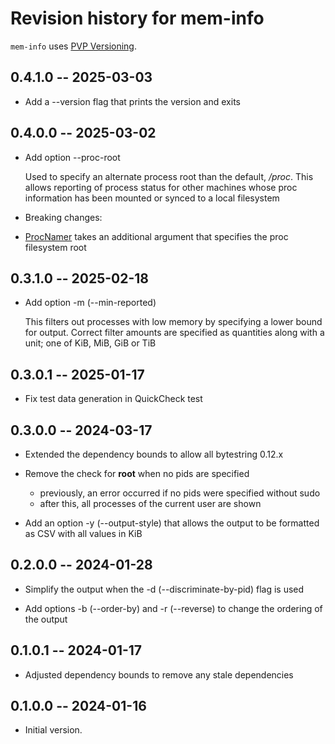 # Revision history for mem-info

`mem-info` uses [PVP Versioning][1].

## 0.4.1.0 -- 2025-03-03

- Add a --version flag that prints the version and exits

## 0.4.0.0 -- 2025-03-02

- Add option --proc-root

  Used to specify an alternate process root than the default, _/proc_. This
  allows reporting of process status for other machines whose proc information
  has been mounted or synced to a local filesystem
  
- Breaking changes:

* [ProcNamer][2] takes an additional argument that specifies the proc filesystem root


## 0.3.1.0 -- 2025-02-18

- Add option -m (--min-reported)

  This filters out processes with low memory by specifying a lower bound for
  output. Correct filter amounts are specified as quantities along with a unit;
  one of KiB, MiB, GiB or TiB

## 0.3.0.1 -- 2025-01-17

- Fix test data generation in QuickCheck test

## 0.3.0.0 -- 2024-03-17

- Extended the dependency bounds to allow all bytestring 0.12.x

- Remove the check for __root__ when no pids are specified

  - previously, an error occurred if no pids were specified without sudo
  - after this, all processes of the current user are shown

- Add an option -y (--output-style) that allows the output to be formatted as
  CSV with all values in KiB

## 0.2.0.0 -- 2024-01-28

- Simplify the output when the -d (--discriminate-by-pid) flag is used

- Add options -b (--order-by) and -r (--reverse) to change the ordering of the
  output

## 0.1.0.1 -- 2024-01-17

- Adjusted dependency bounds to remove any stale dependencies

## 0.1.0.0 -- 2024-01-16

* Initial version.

[1]: https://pvp.haskell.org
[2]: https://hackage.haskell.org/package/mem-info-0.3.1.0/docs/System-MemInfo.html#t:ProcNamer
